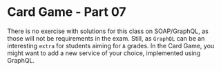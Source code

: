 # Card Game - Part 07

There is no exercise with solutions for this class on SOAP/GraphQL, as those will not be requirements in the exam.
Still, as `GraphQL` can be an interesting `extra` for students aiming for `A` grades. In the Card Game, you might want
to add a new service of your choice, implemented using GraphQL.  